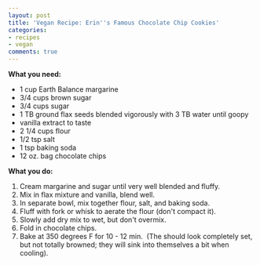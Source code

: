 ```yaml
---
layout: post
title: 'Vegan Recipe: Erin''s Famous Chocolate Chip Cookies'
categories:
- recipes
- vegan
comments: true
---
```

<div><strong>What you need:</strong></div>
<ul>
	<li>1 cup Earth Balance margarine</li>
	<li>3/4 cups brown sugar</li>
	<li>3/4 cups sugar</li>
	<li>1 TB ground flax seeds blended vigorously with 3 TB water until goopy</li>
	<li>vanilla extract to taste</li>
	<li>2 1/4 cups flour</li>
	<li>1/2 tsp salt</li>
	<li>1 tsp baking soda</li>
	<li>12 oz. bag chocolate chips</li>
</ul>
<div></div>
<div><strong>What you do:</strong></div>
<ol>
	<li>Cream margarine and sugar until very well blended and fluffy.</li>
	<li>Mix in flax mixture and vanilla, blend well.</li>
	<li>In separate bowl, mix together flour, salt, and baking soda.</li>
	<li>Fluff with fork or whisk to aerate the flour (don't compact it).</li>
	<li>Slowly add dry mix to wet, but don't overmix.</li>
	<li>Fold in chocolate chips.</li>
	<li>Bake at 350 degrees F for 10 - 12 min.  (The should look completely set, but not totally browned; they will sink into themselves a bit when cooling).</li>
</ol>
